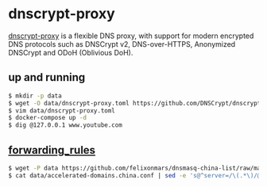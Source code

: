 dnscrypt-proxy
==============

[dnscrypt-proxy][1] is a flexible DNS proxy, with support for modern encrypted
DNS protocols such as DNSCrypt v2, DNS-over-HTTPS, Anonymized DNSCrypt and ODoH
(Oblivious DoH).

## up and running

```bash
$ mkdir -p data
$ wget -O data/dnscrypt-proxy.toml https://github.com/DNSCrypt/dnscrypt-proxy/raw/master/dnscrypt-proxy/example-dnscrypt-proxy.toml
$ vim data/dnscrypt-proxy.toml
$ docker-compose up -d
$ dig @127.0.0.1 www.youtube.com
```

## [forwarding_rules][2]

```bash
$ wget -P data https://github.com/felixonmars/dnsmasq-china-list/raw/master/accelerated-domains.china.conf
$ cat data/accelerated-domains.china.conf | sed -e 's@^server=/\(.*\)/@\1\t@' | column -t > data/forwarding-rules.txt
```

[1]: https://github.com/DNSCrypt/dnscrypt-proxy
[2]: https://github.com/DNSCrypt/dnscrypt-proxy/wiki/Forwarding
